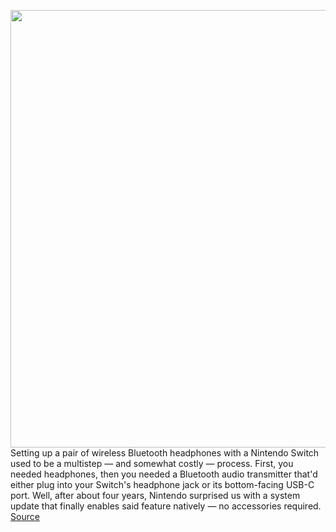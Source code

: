 <img src='https://cdn.vox-cdn.com/thumbor/Z1uu22w7oKXtrAWGVDYFRf74Rwk=/0x0:1440x813/1200x800/filters:focal(605x292:835x522)/cdn.vox-cdn.com/uploads/chorus_image/image/69900291/joy_con_02.0.jpeg' width='700px' /><br/>
Setting up a pair of wireless Bluetooth headphones with a Nintendo Switch used to be a multistep — and somewhat costly — process. First, you needed headphones, then you needed a Bluetooth audio transmitter that'd either plug into your Switch's headphone jack or its bottom-facing USB-C port. Well, after about four years, Nintendo surprised us with a system update that finally enables said feature natively — no accessories required.
<a href='https://www.theverge.com/22690100/how-to-pair-bluetooth-wireless-headphones-earbuds-nintendo-switch'> Source <a/>